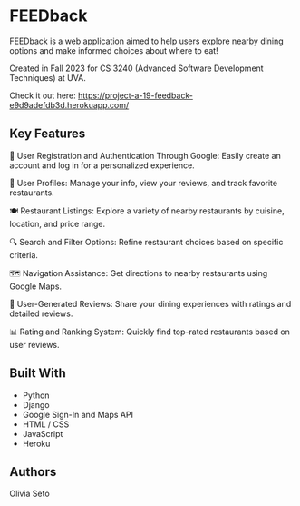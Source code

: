 # FEEDback
FEEDback is a web application aimed to help users explore nearby dining options and make informed choices about where to eat!

Created in Fall 2023 for CS 3240 (Advanced Software Development Techniques) at UVA. 

Check it out here: https://project-a-19-feedback-e9d9adefdb3d.herokuapp.com/

## Key Features
📱 User Registration and Authentication Through Google: Easily create an account and log in for a personalized experience.

👤 User Profiles: Manage your info, view your reviews, and track favorite restaurants.

🍽️ Restaurant Listings: Explore a variety of nearby restaurants by cuisine, location, and price range.

🔍 Search and Filter Options: Refine restaurant choices based on specific criteria.

🗺️ Navigation Assistance: Get directions to nearby restaurants using Google Maps.

🌟 User-Generated Reviews: Share your dining experiences with ratings and detailed reviews.

📊 Rating and Ranking System: Quickly find top-rated restaurants based on user reviews.

## Built With
* Python
* Django
* Google Sign-In and Maps API
* HTML / CSS
* JavaScript
* Heroku 
  
## Authors
Olivia Seto
